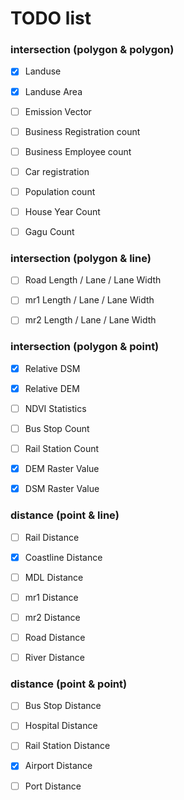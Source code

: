 # TODO list


### intersection (polygon & polygon)
- [x] Landuse
- [x] Landuse Area
- [ ] Emission Vector
- [ ] Business Registration count
- [ ] Business Employee count
- [ ] Car registration
- [ ] Population count
- [ ] House Year Count
- [ ] Gagu Count


### intersection (polygon & line)
- [ ] Road Length / Lane / Lane Width
- [ ] mr1 Length / Lane / Lane Width
- [ ] mr2 Length / Lane / Lane Width


### intersection (polygon & point)
- [x] Relative DSM
- [x] Relative DEM
- [ ] NDVI Statistics
- [ ] Bus Stop Count
- [ ] Rail Station Count
- [x] DEM Raster Value
- [x] DSM Raster Value


### distance (point & line)
- [ ] Rail Distance
- [x] Coastline Distance
- [ ] MDL Distance
- [ ] mr1 Distance
- [ ] mr2 Distance
- [ ] Road Distance
- [ ] River Distance


### distance (point & point)
- [ ] Bus Stop Distance
- [ ] Hospital Distance
- [ ] Rail Station Distance
- [x] Airport Distance
- [ ] Port Distance

